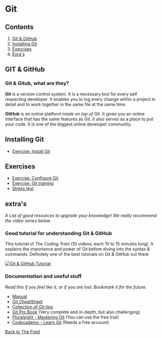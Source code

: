 # Git

## Contents

1.  [Git & GitHub](#git--github)
1.  [Installing Git](#installing-git)
1.  [Exercises](#exercises)
1.  [Exra's](#extras)

## GIT & GitHub

### Git & Gitub, what are they?

**Git** is a version control system. It is a necessary tool for every self respecting developer. It enables you to log every change within a project in detail and to work together in the same file at the same time.

**GitHub** is an online platform _made on top of_ Git. It gives you an online interface that has the same features as Git.
It also serves as a place to put your code. It is one of the biggest online developer community.

## Installing Git

- [Exercise: Install Git](1.Installing-Git.md)

## Exercises

- [Exercise: Configure Git](2.Configure-Git.md)
- [Exercise: Git training](3.Git-Training.md)
- [Stress test](04.stress-test.md)


## extra's
_A List of good resources to upgrade your knowledge! We really recommend the video series below._

### Good tutorial for understanding Git & GitHub

This tutorial of _The Coding Train_ (10 videos, each 10 to 15 minutes long). It explains the importance and power of Git before diving into the syntax & commands. Definitely one of the best tutorials on Git & GitHub out there

[![Git & GitHub Tutorial](https://img.youtube.com/vi/BCQHnlnPusY/0.jpg)](https://www.youtube.com/watch?v=BCQHnlnPusY)


### Documentation and useful stuff

_Read this if you feel like it, or if you are lost. Bookmark it for the future._

- [Manual](https://try.github.io/)
- [Git CheatSheet](https://education.github.com/git-cheat-sheet-education.pdf)
- [Collection of Git tips](https://github.com/git-tips/tips)
- [Git Pro Book](http://git-scm.com/book/en/v2) (Very complete and in-depth, but also challenging)
- [Pluralsight - Mastering Git](https://www.pluralsight.com/courses/mastering-git) (You can use the free trial)
- [Codecademy - Learn Git](https://www.codecademy.com/courses/learn-git/lessons/git-workflow/exercises/hello-git) (Needs a free account)

[Back to The Field](../)
